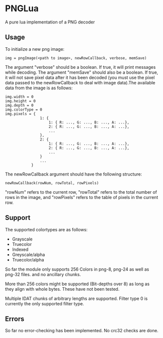 PNGLua
======

A pure lua implementation of a PNG decoder

Usage
-----

To initialize a new png image:

    img = pngImage(<path to image>, newRowCallback, verbose, memSave)
    
The argument "verbose" should be a boolean. If true, it will print messages while decoding. The argument "memSave" should also be a boolean. If true, it will not save pixel data after it has been decoded (you must use the pixel data passed to the newRowCallback to deal with image data).The available data from the image is as follows:

```
img.width = 0
img.height = 0
img.depth = 0
img.colorType = 0
img.pixels = { 
                1: { 
                    1: { R: ..., G: ..., B: ..., A: ...}, 
                    2: { R: ..., G: ..., B: ..., A: ...}, 
                    ...
                },
                2: { 
                    1: { R: ..., G: ..., B: ..., A: ...}, 
                    2: { R: ..., G: ..., B: ..., A: ...}, 
                    ...
                }    
                ...            
            }

```

The newRowCallback argument should have the following structure:

    newRowCallback(rowNum, rowTotal, rowPixels)

"rowNum" refers to the current row, "rowTotal" refers to the total number of rows in the image, and "rowPixels" refers to the table of pixels in the current row.

Support
-------

The supported colortypes are as follows:

-    Grayscale
-    Truecolor
-    Indexed
-    Greyscale/alpha
-    Truecolor/alpha

So far the module only supports 256 Colors in png-8, png-24 as well as png-32 files. and no ancillary chunks.

More than 256 colors might be supported (Bit-depths over 8) as long as they align with whole bytes. These have not been tested.

Multiple IDAT chunks of arbitrary lengths are supported. Filter type 0 is currently the only supported filter type.

Errors
-------
So far no error-checking has been implemented. No crc32 checks are done.
